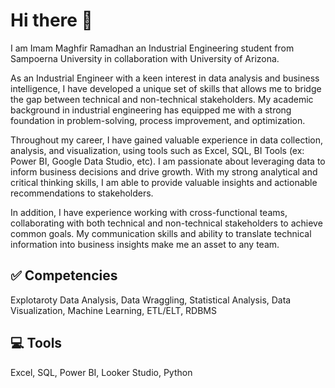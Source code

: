 # Hi there 👋

I am Imam Maghfir Ramadhan an Industrial Engineering student from Sampoerna University in collaboration with University of Arizona. 

As an Industrial Engineer with a keen interest in data analysis and business intelligence, I have developed a unique set of skills that allows me to bridge the gap between technical and non-technical stakeholders. My academic background in industrial engineering has equipped me with a strong foundation in problem-solving, process improvement, and optimization.

Throughout my career, I have gained valuable experience in data collection, analysis, and visualization, using tools such as Excel, SQL, BI Tools (ex: Power BI, Google Data Studio, etc). I am passionate about leveraging data to inform business decisions and drive growth. With my strong analytical and critical thinking skills, I am able to provide valuable insights and actionable recommendations to stakeholders.

In addition, I have experience working with cross-functional teams, collaborating with both technical and non-technical stakeholders to achieve common goals. My communication skills and ability to translate technical information into business insights make me an asset to any team.

## ✅ Competencies
Explotaroty Data Analysis, Data Wraggling, Statistical Analysis, Data Visualization, Machine Learning, ETL/ELT, RDBMS

## 💻 Tools
Excel, SQL, Power BI, Looker Studio, Python
